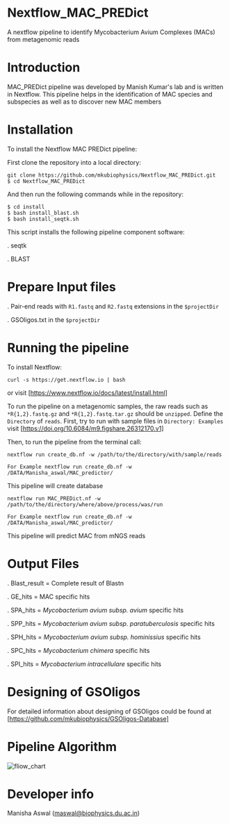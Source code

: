 # Nextflow_MAC_PREDict
A nextflow pipeline to identify Mycobacterium Avium Complexes (MACs) from metagenomic reads


# Introduction

MAC_PREDict pipeline was developed by Manish Kumar's lab and is written in Nextflow. This pipeline helps in the identification of MAC species and subspecies as well as to discover new MAC members

# Installation

To install the Nextflow MAC PREDict pipeline:

First clone the repository into a local directory:

```
git clone https://github.com/mkubiophysics/Nextflow_MAC_PREDict.git
$ cd Nextflow_MAC_PREDict
```
And then run the following commands while in the repository:

```
$ cd install
$ bash install_blast.sh
$ bash install_seqtk.sh
```
This script installs the following pipeline component software:

. seqtk

. BLAST

# Prepare Input files

. Pair-end reads with `R1.fastq` and `R2.fastq` extensions in the `$projectDir`

. GSOligos.txt in the `$projectDir`

# Running the pipeline

To install Nextflow: 

```
curl -s https://get.nextflow.io | bash
```
or visit [https://www.nextflow.io/docs/latest/install.html]

To run the pipeline on a metagenomic samples, the raw reads such as `*R{1,2}.fastq.gz` and `*R{1,2}.fastq.tar.gz` should be `unzipped`. Define the `Directory` of `reads`. First, try to run with sample files in `Directory: Examples` visit [https://doi.org/10.6084/m9.figshare.26312170.v1]

Then, to run the pipeline from the terminal call:

```
nextflow run create_db.nf -w /path/to/the/directory/with/sample/reads

For Example nextflow run create_db.nf -w /DATA/Manisha_aswal/MAC_predictor/
```
This pipeline will create database

```
nextflow run MAC_PREDict.nf -w /path/to/the/directory/where/above/process/was/run

For Example nextflow run create_db.nf -w /DATA/Manisha_aswal/MAC_predictor/
```
This pipeline will predict MAC from mNGS reads 

# Output Files

. Blast_result = Complete result of Blastn

. GE_hits = MAC specific hits

. SPA_hits = *Mycobacterium avium subsp. avium* specific hits

. SPP_hits = *Mycobacterium avium subsp. paratuberculosis* specific hits

. SPH_hits = *Mycobacterium avium subsp. hominissius* specific hits

. SPC_hits = *Mycobacterium chimera* specific hits

. SPI_hits = *Mycobacterium intracellulare* specific hits

# Designing of GSOligos 

For detailed information about designing of GSOligos could be found at [https://github.com/mkubiophysics/GSOligos-Database]

# Pipeline Algorithm
![fliow_chart](https://github.com/user-attachments/assets/85837db2-5a8e-42b1-b538-ada9adf719ae)

# Developer info

Manisha Aswal (maswal@biophysics.du.ac.in)

